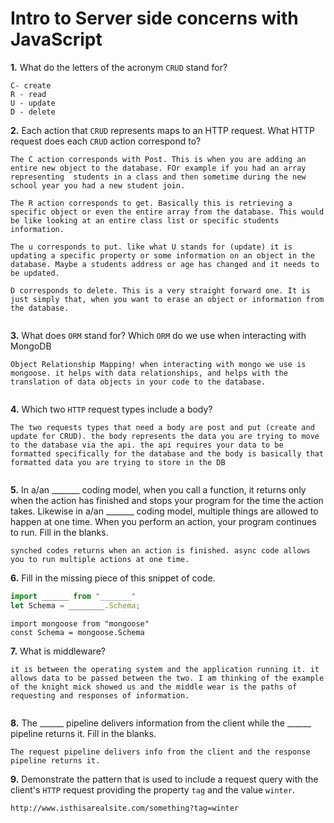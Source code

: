 # Intro to Server side concerns with JavaScript

**1.** What do the letters of the acronym `CRUD` stand for?
<!-- enter you answer in the space below -->
```
C- create
R - read
U - update
D - delete

```
**2.** Each action that `CRUD` represents maps to an HTTP request. What HTTP request does each `CRUD` action correspond to?
<!-- enter you answer in the space below -->
```
The C action corresponds with Post. This is when you are adding an entire new object to the database. FOr example if you had an array representing  students in a class and then sometime during the new school year you had a new student join.

The R action corresponds to get. Basically this is retrieving a specific object or even the entire array from the database. This would be like looking at an entire class list or specific students information.

The u corresponds to put. like what U stands for (update) it is updating a specific property or some information on an object in the database. Maybe a students address or age has changed and it needs to be updated.

D corresponds to delete. This is a very straight forward one. It is just simply that, when you want to erase an object or information from the database.


```
**3.** What does `ORM` stand for? Which `ORM` do we use when interacting with MongoDB
<!-- enter you answer in the space below -->
```
Object Relationship Mapping! when interacting with mongo we use is mongoose. it helps with data relationships, and helps with the translation of data objects in your code to the database.


```
**4.** Which two `HTTP` request types include a body?
<!-- enter you answer in the space below -->
```
The two requests types that need a body are post and put (create and update for CRUD). the body represents the data you are trying to move to the database via the api. the api requires your data to be formatted specifically for the database and the body is basically that formatted data you are trying to store in the DB


```
**5.** In a/an _______ coding model, when you call a function, it returns only when the action has finished and stops your program for the time the action takes. Likewise in a/an _______ coding model, multiple things are allowed to happen at one time. When you perform an action, your program continues to run.  Fill in the blanks.
<!-- enter you answer in the space below -->
```
synched codes returns when an action is finished. async code allows you to run multiple actions at one time.

```

**6.** Fill in the missing piece of this snippet of code.
```js
import ______ from "_______"
let Schema = ________.Schema;
```
<!-- enter you answer in the space below -->
``` 
import mongoose from "mongoose"
const Schema = mongoose.Schema

```
**7.** What is middleware?
<!-- enter you answer in the space below -->
```
it is between the operating system and the application running it. it allows data to be passed between the two. I am thinking of the example of the knight mick showed us and the middle wear is the paths of requesting and responses of information.


```
**8.** The ______ pipeline delivers information from the client while the ______ pipeline returns it. Fill in the blanks. 
<!-- enter you answer in the space below -->
```
The request pipeline delivers info from the client and the response pipeline returns it. 

```
**9.** 
Demonstrate the pattern that is used to include a request query with the client's `HTTP` request providing the property `tag` and the value `winter`.
<!-- enter you answer in the space below -->
```
http://www.isthisarealsite.com/something?tag=winter
```